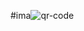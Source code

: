 #ima![qr-code](https://user-images.githubusercontent.com/116138513/221256626-1914d629-f76c-4bce-a05f-64eceeb5bdde.PNG)

